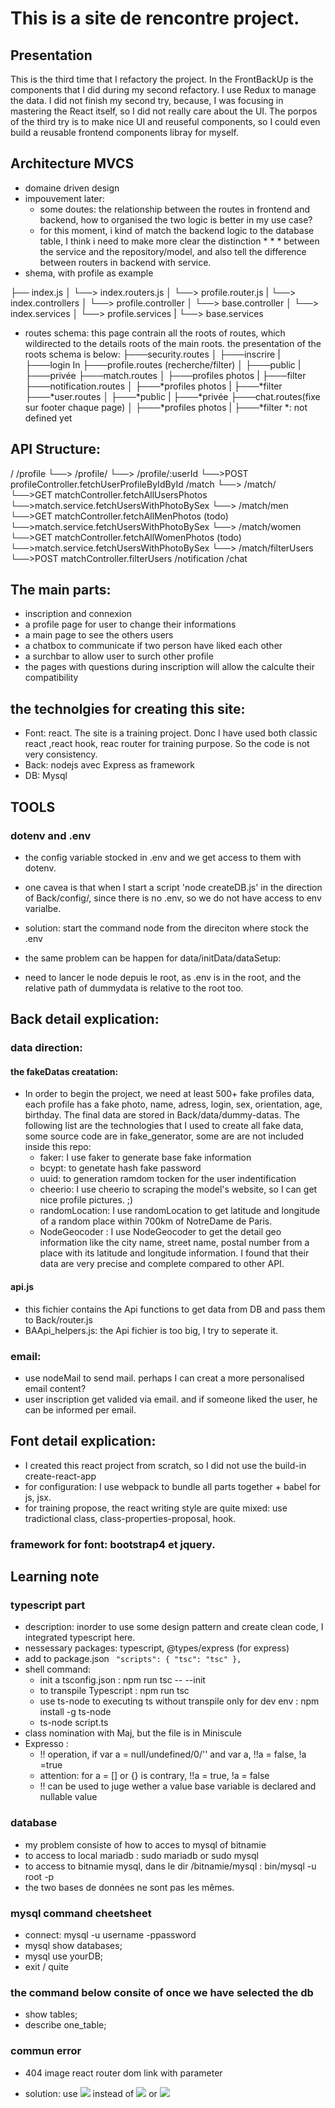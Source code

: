 # This is a site de rencontre project.

## Presentation
This is the third time that I refactory the project. 
In the FrontBackUp is the components that I did during my second refactory. I use Redux to manage the data.
I did not finish my second try, because, I was focusing in mastering the React itself, so I did not really care about the UI.
The porpos of the third try is to make nice UI and reuseful components, so I could even build a reusable frontend components libray 
for myself.
## Architecture MVCS
* domaine driven design
* impouvement later:
  * some doutes: the relationship between the routes in frontend and backend, how to organised the two logic is better in my use case?
  * for this moment, i kind of match the backend logic to the database table, I think i need to make more clear the distinction * * * between the service and the repository/model, and also tell the difference between routers in backend with service.
* shema, with profile as example

├── index.js
│   └──> index.routers.js
│           └──> profile.router.js
|                    └──> index.controllers
│                             └──> profile.controller
│                                       └──> base.controller
│                                       └──> index.services
│                                               └──> profile.services
|                                                       └──> base.services

* routes schema:
this page contrain all the roots of routes, which wildirected to the details roots of the main roots.
the presentation of the roots schema is below:
├───security.routes
│   ├───inscrire
|   ├───login In
├───profile.routes (recherche/filter)
│   ├───public
|   ├───privée
├───match.routes
│   ├───profiles photos
|   ├───filter
├───notification.routes
│   ├───*profiles photos
|   ├───*filter
    ├───*user.routes
│   ├───*public
|   ├───*privée
├───chat.routes(fixe sur footer chaque page) 
│   ├───*profiles photos
|   ├───*filter
*: not defined yet


## API Structure:
/
/profile
  └──> /profile/
  └──> /profile/:userId
          └──>POST profileController.fetchUserProfileByIdById
/match
  └──> /match/  
          └──>GET matchController.fetchAllUsersPhotos
              └──>match.service.fetchUsersWithPhotoBySex
  └──> /match/men
          └──>GET matchController.fetchAllMenPhotos (todo)
              └──>match.service.fetchUsersWithPhotoBySex
  └──> /match/women
          └──>GET matchController.fetchAllWomenPhotos (todo)
              └──>match.service.fetchUsersWithPhotoBySex
  └──> /match/filterUsers
          └──>POST matchController.filterUsers
/notification
/chat

## The main parts:
* inscription and connexion
* a profile page for user to change their informations
* a main page to see the others users
* a chatbox to communicate if two person have liked each other
* a surchbar to allow user to surch other profile
* the pages with questions during inscription will allow the calculte their compatibility

## the technolgies for creating this site:
* Font: react. The site is a training project. Donc I have used both classic react ,react hook, reac router for training purpose. So the code is not very consistency.
* Back: nodejs avec Express as framework
* DB: Mysql

## TOOLS
### dotenv and .env
* the config variable stocked in .env and we get access to them with dotenv.
* one cavea is that when I start a script 'node createDB.js' in the direction of Back/config/, since there is no .env, so we do not have access to env varialbe. 
* solution: start the command node from the direciton where stock the .env

* the same problem can be happen for data/initData/dataSetup:
* need to lancer le node depuis le root, as .env is in the root, and the relative path of dummydata is relative to the root too.

## Back detail explication:
### data direction:
#### the fakeDatas creatation:
* In order to begin the project, we need at least 500+ fake profiles data, each profile has a fake photo, name, adress, login, sex, orientation, age, birthday. The final data are stored in Back/data/dummy-datas. The following list are the technologies that I used to create all fake data, some source code are in fake_generator, some are are not included inside this repo:
  - faker: I use faker to generate base fake information
  - bcypt: to genetate hash fake password
  - uuid: to generation ramdom tocken for the user indentification
  - cheerio: I use cheerio to scraping the model's website, so I can get nice profile pictures. ;)
  - randomLocation: I use randomLocation to get latitude and longitude of a random place within 700km of NotreDame de Paris.
  - NodeGeocoder : I use NodeGeocoder to get the detail geo information like the city name, street name, postal number from a place with its latitude and longitude information. I found that their data are very precise and complete compared to other API.
#### api.js 
* this fichier contains the Api functions to get data from DB and pass them to Back/router.js
* BAApi_helpers.js: the Api fichier is too big, I try to seperate it.

### email:
* use nodeMail to send mail. perhaps I can creat a more personalised email content?
* user inscription get valided via email. and if someone liked the user, he can be informed per email.

## Font detail explication:
* I created this react project from scratch, so I did not use the build-in create-react-app
* for configuration: I use webpack to bundle all parts together + babel for js, jsx.
* for training propose, the react writing style are quite mixed: use tradictional class, class-properties-proposal, hook.

### framework for font: bootstrap4 et jquery.

## Learning note
### typescript part
* description: inorder to use some design pattern and create clean code, I integrated typescript here.
* nessessary packages: typescript, @types/express (for express)
* add to package.json
    <code>
    "scripts": {
            "tsc": "tsc"
          },
    </code>
* shell command: 
  * init a tsconfig.json : npm run tsc -- --init 
  * to transpile Typescript : npm run tsc 
  * use ts-node to executing ts without transpile only for dev env : npm install -g ts-node
  * ts-node script.ts
* class nomination with Maj, but the file is in Miniscule
* Expresso : 
  * !! operation, if var a = null/undefined/0/'' and var a, !!a = false, !a =true
  * attention: for a = [] or {} is contrary, !!a = true, !a = false
  * !! can be used to juge wether a value base variable is declared and nullable value

### database
* my problem consiste of how to acces to mysql of bitnamie
* to access to local mariadb : sudo mariadb or sudo mysql
* to access to bitnamie mysql, dans le dir /bitnamie/mysql : bin/mysql -u root -p
* the two bases de données ne sont pas les mêmes.

### mysql command cheetsheet 
* connect: mysql -u username -ppassword
* mysql show databases;
* mysql use yourDB;
* exit / quite

### the command below consite of once we have selected the db
* show tables;
* describe one_table;

### commun error
* 404 image react router dom link with parameter
- solution: use <img src="/img/slots/banner.jpg" /> instead of <img src="./img/slots/banner.jpg" /> or <img src="img/slots/banner.jpg" />





